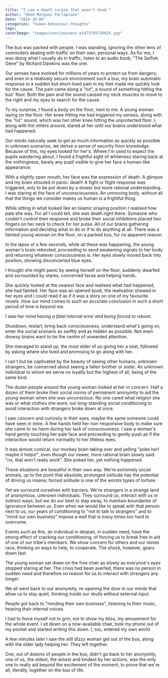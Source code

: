```yaml
---
title: "I saw a death corpse that wasn't dead."
author: "Obed Marquez Parlapiano"
date: "2016-10-06"
categories: "human-behaviour,thoughts"
tags:
coverImage: "images/conciousness-e1475785734925.jpg"
---
```


The bus was packed with people. I was standing, ignoring the other tens of commuters dealing with traffic on their own, personal ways. As for me, I was doing what I usually do in traffic, listen to an audio book; "The Selfish Gene" by Richard Dawkins was the one.

Our senses have evolved for millions of years to protect us from dangers, and even in a relatively secure environment such a bus, my brain automatic response to a sudden but short-lived pain in my feet made me quickly look for the cause. The pain came along a "tut", a sound of something hitting the bus' floor. Both the pain and the sound caused my neck muscles to move to the right and my eyes to search for the cause.

To my surprise, I found a body on the floor, next to me. A young woman laying on the floor. Her knee hitting me had triggered my senses, along with the "tut" sound, which was her other knee hitting the unprotected floor. I, along with the others around, stared at her until our brains understood what had happened.

Our minds naturally seek to get as much information as quickly as possible in unknown scenarios, we derive a sense of security from knowledge. Because of this, my eyes looked for her's. Where I'm used to expect the pupils wandering about, I found a frightful sight of whiteness staring back at the nothingness, barely any pupil visible to give her face a human-like appearance.

With a slightly open mouth, her face was the expression of death. A glimpse and my brain shouted in panic: death! A fight or flight response was triggered, only to be put down by a slower but more rational understanding. I was staring at the face of unconsciousness. An unmoving body, without all that the things we consider makes us human is a frightful thing.

While sitting in what looked like an Islamic praying position I realised how pale she was. For all I could tell, she was death right there. Someone who couldn't control their response and broke their social inhibitions placed two fingers on her neck to check for her pulse. All of our brains gathering information and deciding what to do or if to do anything at all. There was a fainted young woman on the floor, on a packed bus, for no apparent reason.

In the lapse of a few seconds, while all these was happening, the young woman's brain rebooted, proceeding to send awakening signals to her body and returning whatever consciousness is. Her eyes slowly moved back into position, showing disconcerted blue eyes.

I thought she might panic by seeing herself on the floor, suddenly dwarfed and surrounded by stares, concerned faces and helping hands.

She quickly looked at the nearest face and realised what had happened, she had fainted. Her face was an opened book, the realisation showed in her eyes and I could read it as if it was a story on one of my favourite novels. How our mind comes to such an accurate conclusion in such a short period of time is beyond me.

_I saw her mind having a fatal internal error and being forced to reboot._

Shutdown, restart, bring back consciousness, understand what's going on, enter the social scenario as swiftly and as hidden as possible. Not even drowsy brains want to be the centre of unwanted attention.

She managed to stand up, the most elder of us giving her a seat, followed by asking where she lived and promising to go along with her.

I can't but be captivated by the beauty of seeing other humans, unknown strangers, be concerned about seeing a fallen brother or sister. An unknown individual to whom we serve no loyalty but the highest of all, being of the same kind.

The dozen people around the young woman looked at her in concern. Half a dozen of them broke their social norms of permanent anonymity to aid the young woman when she was unconscious. No one cared what religion she was or what clothes she wore, our long-standing social conditioning to avoid interaction with strangers broke down at once.

I saw concern and curiosity in their eyes, maybe the same someone could have seen in mine. A few hands held her non-responsive body to make sure she came to no harm during her lack of consciousness. I saw a woman's hand gently touching her pale face and proceeding to gently push as if the interaction would return normality to her lifeless eyes.

It was almost comical, our monkey brain taking over and yelling "poke her! maybe it helps!", even though our newer, more rational brain slowly said: "no, that won't really work". She poked her, yet nothing happened.

These situations are beautiful in their own way. We're extremely social animals, up to the point that absolute, prolonged solitude has the potential of driving us insane; forced solitude is one of the worsts types of torture.

Yet we surround ourselves with barriers. We're strangers in a strange land of anonymous, unknown individuals. They surround us, interact with us in indirect ways, but we do our best to stay away, to maintain boundaries of ignorance between us. Even when we would like to speak with that person next to us, our years of conditioning to "not to talk to strangers" and to "mind our own business" impose a wall that is many times too hard to overcome.

Events such as this, an individual in despair, in sudden need, have the strong effect of cracking our conditioning, of forcing us to break free in aid of one of our tribe's members. We show concern for others and our minds race, thinking on ways to help, to cooperate. The shock, however, gears down fast.

The young woman sat down on the free chair as slowly as everyone's eyes stopped staring at her. The crisis had been averted, there was no person in sudden need and therefore no reason for us to interact with strangers any longer.

We all went back to our anonymity, re-opening the door in our minds that allow us to stay quiet, thinking inside our skulls without external input.

People got back to "minding their own business", listening to their music, hearing their internal voices.

I had to force myself not to grin, not to show my bliss, my amusement for the whole event. I sit down on a now-available chair, took my phone out of my pocket and started writing this down. I, too, entered my own world.

A few minutes later I saw the still dizzy woman get out of the bus, along with the older lady helping her. They left together.

One, out of dozens of people in the bus, didn't go back to her anonymity, one of us, the oldest, the wisest and kindest by her actions, was the only one to really aid beyond the excitement of the moment, to prove that we're all, literally, together on the bus of life.
